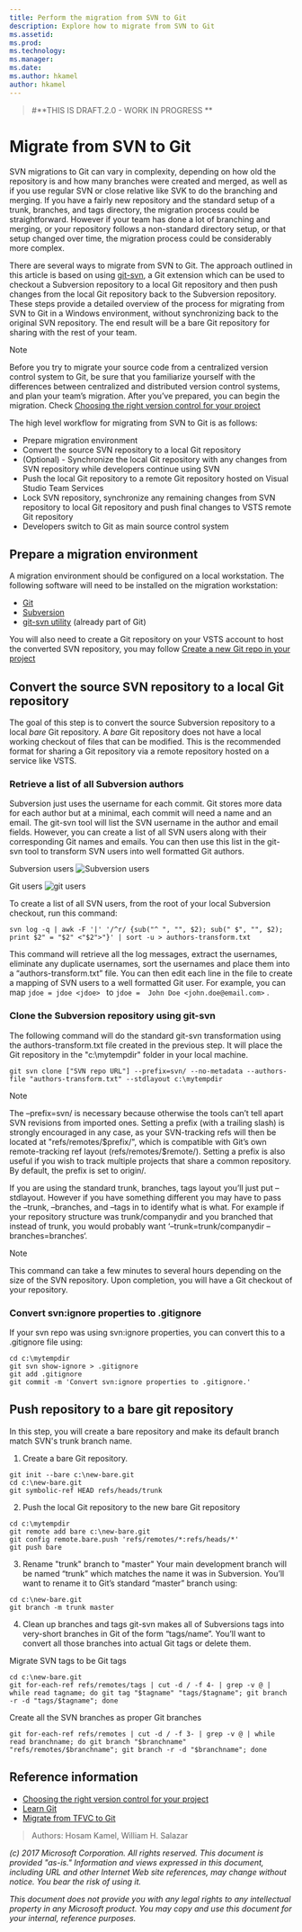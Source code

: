 ```yaml
---
title: Perform the migration from SVN to Git
description: Explore how to migrate from SVN to Git
ms.assetid: 
ms.prod: 
ms.technology: 
ms.manager: 
ms.date: 
ms.author: hkamel
author: hkamel
---
```


> 
> #**THIS IS DRAFT.2.0 - WORK IN PROGRESS **
> 

# Migrate from SVN to Git
SVN migrations to Git can vary in complexity, depending on how old the repository is and how many branches were created and merged, as well as if you use regular SVN or close relative like SVK to do the branching and merging. If you have a fairly new repository and the standard setup of a trunk, branches, and tags directory, the migration process could be straightforward. However if your team has done a lot of branching and merging, or your repository follows a non-standard directory setup, or that setup changed over time, the migration process could be considerably more complex. 

There are several ways to migrate from SVN to Git. The approach outlined in this article is based on using [git-svn](https://git-scm.com/docs/git-svn), a Git extension which can be used to checkout a Subversion repository to a local Git repository and then push changes from the local Git repository back to the Subversion repository. These steps provide a detailed overview of the process for migrating from SVN to Git in a Windows environment, without synchronizing back to the original SVN repository. The end result will be a bare Git repository for sharing with the rest of your team.

> [!NOTE]
> 
> Before you try to migrate your source code from a centralized version control system to Git, be sure that you familiarize yourself with the differences between centralized and distributed version control systems, and plan your team’s migration. After you’ve prepared, you can begin the migration.
> Check [Choosing the right version control for your project](https://docs.microsoft.com/en-us/vsts/tfvc/comparison-git-tfvc)

The high level workflow for migrating from SVN to Git is as follows:
* Prepare migration environment
* Convert the source SVN repository to a local Git repository
* (Optional) - Synchronize the local Git repository with any changes from SVN repository while developers continue using SVN
* Push the local Git repository to a remote Git repository hosted on Visual Studio Team Services
* Lock SVN repository, synchronize any remaining changes from SVN repository to local Git repository and push final changes to VSTS remote Git repository
* Developers switch to Git as main source control system

## Prepare a migration environment
A migration environment should be configured on a local workstation. The following software will need to be installed on the migration workstation:
* [Git](https://git-scm.com/downloads)
* [Subversion](http://subversion.apache.org/packages.html)
* [git-svn utility](https://www.kernel.org/pub/software/scm/git/docs/git-svn.html) (already part of Git)

You will also need to create a Git repository on your VSTS account to host the converted SVN repository, you may follow [Create a new Git repo in your project
](https://docs.microsoft.com/en-us/vsts/git/create-new-repo)

## Convert the source SVN repository to a local Git repository
The goal of this step is to convert the source Subversion repository to a local *bare* Git repository. A *bare* Git repository does not have a local working checkout of files that can be modified. This is the recommended format for sharing a Git repository via a remote repository hosted on a service like VSTS.

### Retrieve a list of all Subversion authors
Subversion just uses the username for each commit. Git stores more data for each author but at a minimal, each commit will need a name and an email. The git-svn tool will list the SVN username in the author and email fields. However, you can create a list of all SVN users along with their corresponding Git names and emails. You can then use this list in the git-svn tool to transform SVN users into well formatted Git authors. 

Subversion users
![Subversion users](_img/perform-migration-from-svn-to-git/svn-log.png)

Git users
![git users](_img/perform-migration-from-svn-to-git/git-log.png)

To create a list of all SVN users, from the root of your local Subversion checkout, run this command:

```
svn log -q | awk -F '|' '/^r/ {sub("^ ", "", $2); sub(" $", "", $2); print $2" = "$2" <"$2">"}' | sort -u > authors-transform.txt
```
This command will retrieve all the log messages, extract the usernames, eliminate any duplicate usernames, sort the usernames and place them into a “authors-transform.txt” file. You can then edit each line in the file to create a mapping of SVN users to a well formatted Git user. For example, you can map `jdoe = jdoe <jdoe> ` to `jdoe =  John Doe <john.doe@email.com>` .

### Clone the Subversion repository using git-svn
The following command will do the standard git-svn transformation using the authors-transform.txt file created in the previous step. It will place the Git repository in the "c:\mytempdir" folder in your local machine. 
```
git svn clone ["SVN repo URL"] --prefix=svn/ --no-metadata --authors-file "authors-transform.txt" --stdlayout c:\mytempdir
```

> [!NOTE]
> 
> The –prefix=svn/ is necessary because otherwise the tools can’t tell apart SVN revisions from imported ones. Setting a prefix (with a trailing slash) is strongly encouraged in any case, as your SVN-tracking refs will then be located at "refs/remotes/$prefix/", which is compatible with Git’s own remote-tracking ref layout (refs/remotes/$remote/). Setting a prefix is also useful if you wish to track multiple projects that share a common repository. By default, the prefix is set to origin/.

If you are using the standard trunk, branches, tags layout you’ll just put –stdlayout. However if you have something different you may have to pass the –trunk, –branches, and –tags in to identify what is what. For example if your repository structure was trunk/companydir and you branched that instead of trunk, you would probably want ‘–trunk=trunk/companydir –branches=branches‘. 

> [!NOTE]
> 
> This command can take a few minutes to several hours depending on the size of the SVN repository. Upon completion, you will have a Git checkout of your repository. 

### Convert svn:ignore properties to .gitignore
If your svn repo was using svn:ignore properties, you can  convert this to a .gitignore file using:
```
cd c:\mytempdir
git svn show-ignore > .gitignore
git add .gitignore
git commit -m 'Convert svn:ignore properties to .gitignore.'
```

## Push repository to a bare git repository
In this step, you will create a bare repository and make its default branch match SVN's trunk branch name.

1. Create a bare Git repository.
```
git init --bare c:\new-bare.git
cd c:\new-bare.git
git symbolic-ref HEAD refs/heads/trunk
```
2. Push the local Git repository to the new bare Git repository
```
cd c:\mytempdir
git remote add bare c:\new-bare.git
git config remote.bare.push 'refs/remotes/*:refs/heads/*'
git push bare
```
3. Rename "trunk" branch to "master"
Your main development branch will be named “trunk” which matches the name it was in Subversion. You’ll want to rename it to Git’s standard “master” branch using:
```
cd c:\new-bare.git
git branch -m trunk master
```
4. Clean up branches and tags
git-svn makes all of Subversions tags into very-short branches in Git of the form “tags/name”. You’ll want to convert all those branches into actual Git tags or delete them.

Migrate SVN tags to be Git tags
```
cd c:\new-bare.git
git for-each-ref refs/remotes/tags | cut -d / -f 4- | grep -v @ | while read tagname; do git tag "$tagname" "tags/$tagname"; git branch -r -d "tags/$tagname"; done  

```

Create all the SVN branches as proper Git branches
```
git for-each-ref refs/remotes | cut -d / -f 3- | grep -v @ | while read branchname; do git branch "$branchname" "refs/remotes/$branchname"; git branch -r -d "$branchname"; done  

```




## Reference information
- [Choosing the right version control for your project](https://docs.microsoft.com/en-us/vsts/tfvc/comparison-git-tfvc)
- [Learn Git](https://www.visualstudio.com/learn-git/)
- [Migrate from TFVC to Git](https://www.visualstudio.com/learn/migrate-from-tfvc-to-git/_)

> Authors: Hosam Kamel, William H. Salazar
 
*(c) 2017 Microsoft Corporation. All rights reserved. This document is
provided "as-is." Information and views expressed in this document,
including URL and other Internet Web site references, may change without
notice. You bear the risk of using it.*

*This document does not provide you with any legal rights to any
intellectual property in any Microsoft product. You may copy and use
this document for your internal, reference purposes.*
